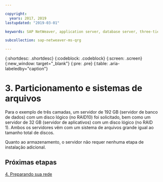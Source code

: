 ```yaml
---

copyright:
  years: 2017, 2019
lastupdated: "2019-03-01"

keywords: SAP NetWeaver, application server, database server, three-tier

subcollection: sap-netweaver-ms-qrg

---
```


{:shortdesc: .shortdesc}
{:codeblock: .codeblock}
{:screen: .screen}
{:new_window: target="_blank"}
{:pre: .pre}
{:table: .aria-labeledby="caption"}

# 3. Particionamento e sistemas de arquivos

Para o exemplo de três camadas, um servidor de 192 GB (servidor de banco de dados) com um disco
lógico (no RAID10) foi solicitado, bem como um servidor de 32 GB (servidor de aplicativos) com um disco
lógico (no RAID 1). Ambos os servidores vêm com um sistema de arquivos grande igual ao tamanho total de discos.

Quanto ao armazenamento, o servidor não requer nenhuma etapa de instalação adicional.

## Próximas etapas

[4. Preparando sua rede](/docs/infrastructure/sap-netweaver-ms-qrg?topic=sap-netweaver-ms-qrg-network)
